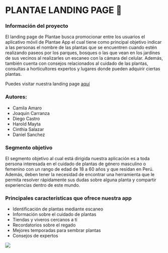 # PLANTAE LANDING PAGE 🌱
### Información del proyecto
El landing page de Plantae busca promocionar entre los usuarios el aplicativo móvil de Plantae App el cual tiene como principal objetivo indicar a las personas el nombre de las plantas que se encuentren cuando estén realizando paseos por los parques, bosques o las que vean en los jardines de sus vecinos al realizarles un escaneo con la cámara del celular. Además, también cuenta con consejos relacionados al cuidado de las plantas, consultas a horticultores expertos y lugares donde pueden adquirir ciertas plantas.

Puedes visitar nuestra landing page [aquí](https://camiam404.github.io/PLANTAE_LANDING_PAGE) 

### Autores:
- Camila Amaro
- Joaquin Carranza
- Diego Castro
- Harold Mayta
- Cinthia Salazar
- Daniel Sanchez

### Segmento objetivo
El segmento objetivo al cual está dirigida nuestra aplicación es a toda persona interesada en el cuidado de plantas de género masculino o femenino con un rango de edad de 18 a 60 años y que residan en Perú. Además, deben tener la necesidad de encontrar una herramienta que le permita resolver rápidamente sus dudas sobre alguna planta y compartir experiencias dentro de este mundo.

### Principales características que ofrece nuestra app
- Identificación de plantas mediante escaneo
- Información sobre el cuidado de plantas
- Tiendas y viveros cercanos a ti
- Recordatorios sobre el regado
- Mejores temporadas para sembrar plantas
- Consejos de expertos


![](https://plantae-app.com/assets/images/logo2.png)
